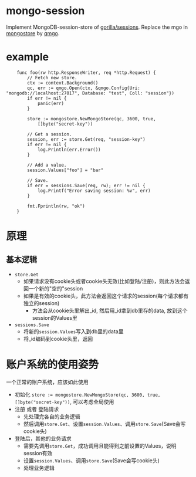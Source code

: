 # mongo-session

Implement MongoDB-session-store of [gorilla/sessions](https://github.com/gorilla/sessions). 
Replace the mgo in  [mongostore](https://github.com/kidstuff/mongostore) by [qmgo](https://github.com/qiniu/qmgo).

# example
```
    func foo(rw http.ResponseWriter, req *http.Request) {
        // Fetch new store.
        ctx := context.Background()
	    qc, err := qmgo.Open(ctx, &qmgo.Config{Uri: "mongodb://localhost:27017", Database: "test", Coll: "session"})
        if err != nil {
            panic(err)
        }

        store := mongostore.NewMongoStore(qc, 3600, true,
            []byte("secret-key"))

        // Get a session.
        session, err := store.Get(req, "session-key")
        if err != nil {
            log.Println(err.Error())
        }

        // Add a value.
        session.Values["foo"] = "bar"

        // Save.
        if err = sessions.Save(req, rw); err != nil {
            log.Printf("Error saving session: %v", err)
        }

        fmt.Fprintln(rw, "ok")
    }
```

# 原理
## 基本逻辑
- `store.Get`
  - 如果请求没有cookie头或者cookie头无效(比如登陆/注册)，则此方法会返回一个新的"空的"session
  - 如果是有效的cookie头，此方法会返回这个请求的session(每个请求都有独立的session)
    - 方法会从cookie头里解出_id, 然后用_id拿到db里存的data, 放到这个session的Values里
- `sessions.Save`
  - 将新的`session.Values`写入到db里的data里
  - 将_id编码到cookie头里，返回

# 账户系统的使用姿势
一个正常的账户系统，应该如此使用
- 初始化 `store := mongostore.NewMongoStore(qc, 3600, true,
  []byte("secret-key"))`, 可以考虑全局使用
- 注册 或者 登陆请求
  - 先处理完各自的业务逻辑
  - 然后调用`store.Get`、设置`session.Values`、调用`store.Save`(Save会写cookie头)
- 登陆后，其他的业务请求
  - 需要先调用`store.Get`，成功调用且能得到之前设置的Values，说明session有效
  - 设置`session.Values`、调用`store.Save`(Save会写cookie头)
  - 处理业务逻辑
